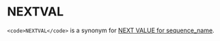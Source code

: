
# NEXTVAL

`<code>NEXTVAL</code>` is a synonym for [NEXT VALUE for sequence_name](next-value-for-sequence_name.md).

